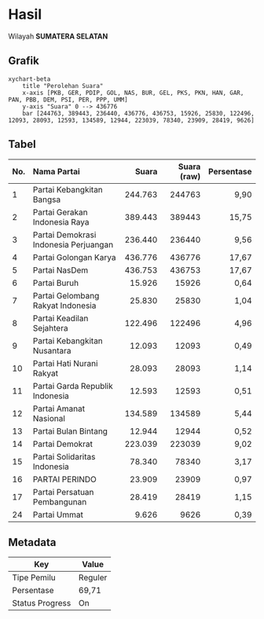 # Hasil

Wilayah **SUMATERA SELATAN**

## Grafik

```mermaid
xychart-beta
    title "Perolehan Suara"
    x-axis [PKB, GER, PDIP, GOL, NAS, BUR, GEL, PKS, PKN, HAN, GAR, PAN, PBB, DEM, PSI, PER, PPP, UMM]
    y-axis "Suara" 0 --> 436776
    bar [244763, 389443, 236440, 436776, 436753, 15926, 25830, 122496, 12093, 28093, 12593, 134589, 12944, 223039, 78340, 23909, 28419, 9626]
```

## Tabel

| No. | Nama Partai                           | Suara   | Suara (raw) | Persentase |
|:--- |:------------------------------------- | -------:| -----------:| ----------:|
| 1   | Partai Kebangkitan Bangsa             | 244.763 | 244763      | 9,90       |
| 2   | Partai Gerakan Indonesia Raya         | 389.443 | 389443      | 15,75      |
| 3   | Partai Demokrasi Indonesia Perjuangan | 236.440 | 236440      | 9,56       |
| 4   | Partai Golongan Karya                 | 436.776 | 436776      | 17,67      |
| 5   | Partai NasDem                         | 436.753 | 436753      | 17,67      |
| 6   | Partai Buruh                          | 15.926  | 15926       | 0,64       |
| 7   | Partai Gelombang Rakyat Indonesia     | 25.830  | 25830       | 1,04       |
| 8   | Partai Keadilan Sejahtera             | 122.496 | 122496      | 4,96       |
| 9   | Partai Kebangkitan Nusantara          | 12.093  | 12093       | 0,49       |
| 10  | Partai Hati Nurani Rakyat             | 28.093  | 28093       | 1,14       |
| 11  | Partai Garda Republik Indonesia       | 12.593  | 12593       | 0,51       |
| 12  | Partai Amanat Nasional                | 134.589 | 134589      | 5,44       |
| 13  | Partai Bulan Bintang                  | 12.944  | 12944       | 0,52       |
| 14  | Partai Demokrat                       | 223.039 | 223039      | 9,02       |
| 15  | Partai Solidaritas Indonesia          | 78.340  | 78340       | 3,17       |
| 16  | PARTAI PERINDO                        | 23.909  | 23909       | 0,97       |
| 17  | Partai Persatuan Pembangunan          | 28.419  | 28419       | 1,15       |
| 24  | Partai Ummat                          | 9.626   | 9626        | 0,39       |


## Metadata

| Key             | Value   |
| --------------- | ------- |
| Tipe Pemilu     | Reguler |
| Persentase      | 69,71   |
| Status Progress | On      |



